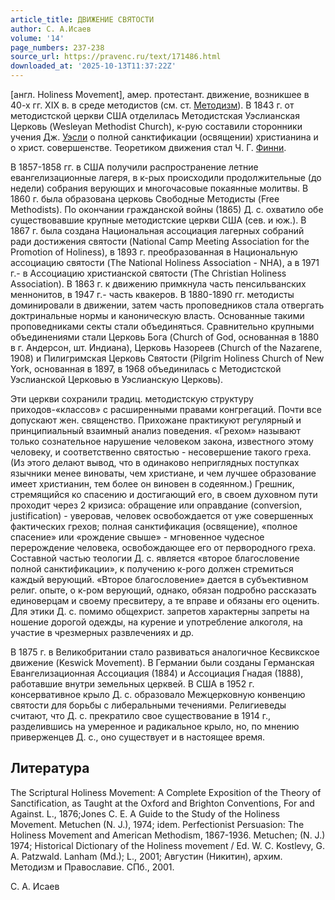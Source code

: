 ```yaml
---
article_title: ДВИЖЕНИЕ СВЯТОСТИ
author: С. А.Исаев
volume: '14'
page_numbers: 237-238
source_url: https://pravenc.ru/text/171486.html
downloaded_at: '2025-10-13T11:37:22Z'
---
```


[англ. Holiness Movement], амер. протестант. движение, возникшее в 40-х гг. XIX в. в среде методистов (см. ст. [Методизм](https://pravenc.ru/text/Методизм.html)). В 1843 г. от методистской церкви США отделилась Методистская Уэслианская Церковь (Wesleyan Methodist Church), к-рую составили сторонники учения Дж. [Уэсли](https://pravenc.ru/text/Уэсли.html) о полной санктификации (освящении) христианина и о христ. совершенстве. Теоретиком движения стал Ч. Г. [Финни](https://pravenc.ru/text/Финни.html).

В 1857-1858 гг. в США получили распространение летние евангелизационные лагеря, в к-рых происходили продолжительные (до недели) собрания верующих и многочасовые покаянные молитвы. В 1860 г. была образована церковь Свободные Методисты (Free Methodists). По окончании гражданской войны (1865) Д. с. охватило обе существовавшие крупные методистские церкви США (сев. и юж.). В 1867 г. была создана Национальная ассоциация лагерных собраний ради достижения святости (National Camp Meeting Association for the Promotion of Holiness), в 1893 г. преобразованная в Национальную ассоциацию святости (The National Holiness Association - NHA), а в 1971 г.- в Ассоциацию христианской святости (The Christian Holiness Association). В 1863 г. к движению примкнула часть пенсильванских меннонитов, в 1947 г.- часть квакеров. В 1880-1890 гг. методисты доминировали в движении, затем часть проповедников стала отвергать доктринальные нормы и каноническую власть. Основанные такими проповедниками секты стали объединяться. Сравнительно крупными объединениями стали Церковь Бога (Church of God, основанная в 1880 в г. Андерсон, шт. Индиана), Церковь Назореев (Church of the Nazarene, 1908) и Пилигримская Церковь Святости (Pilgrim Holiness Church of New York, основанная в 1897, в 1968 объединилась с Методистской Уэслианской Церковью в Уэслианскую Церковь).

Эти церкви сохранили традиц. методистскую структуру приходов-«классов» с расширенными правами конгрегаций. Почти все допускают жен. священство. Прихожане практикуют регулярный и принципиальный взаимный анализ поведения. «Грехом» называют только сознательное нарушение человеком закона, известного этому человеку, и соответственно святостью - несовершение такого греха. (Из этого делают вывод, что в одинаково неприглядных поступках язычники менее виноваты, чем христиане, и чем лучшее образование имеет христианин, тем более он виновен в содеянном.) Грешник, стремящийся ко спасению и достигающий его, в своем духовном пути проходит через 2 кризиса: обращение или оправдание (conversion, justification) - уверовав, человек освобождается от уже совершенных фактических грехов; полная санктификация (освящение), «полное спасение» или «рождение свыше» - мгновенное чудесное перерождение человека, освобождающее его от первородного греха. Составной частью теологии Д. с. является «второе благословение полной санктификации», к получению к-рого должен стремиться каждый верующий. «Второе благословение» дается в субъективном религ. опыте, о к-ром верующий, однако, обязан подробно рассказать единоверцам и своему пресвитеру, а те вправе и обязаны его оценить. Для этики Д. с. помимо общехрист. запретов характерны запреты на ношение дорогой одежды, на курение и употребление алкоголя, на участие в чрезмерных развлечениях и др.

В 1875 г. в Великобритании стало развиваться аналогичное Кесвикское движение (Keswick Movement). В Германии были созданы Германская Евангелизационная Ассоциация (1884) и Ассоциация Гнадая (1888), работавшие внутри земельных церквей. В США в 1952 г. консервативное крыло Д. с. образовало Межцерковную конвенцию святости для борьбы с либеральными течениями. Религиеведы считают, что Д. с. прекратило свое существование в 1914 г., разделившись на умеренное и радикальное крыло, но, по мнению приверженцев Д. с., оно существует и в настоящее время.

## Литература

The Scriptural Holiness Movement: A Complete Exposition of the Theory of Sanctification, as Taught at the Oxford and Brighton Conventions, For and Against. L., 1876;Jones C. E. A Guide to the Study of the Holiness Movement. Metuchen (N. J.), 1974; idem. Perfectionist Persuasion: The Holiness Movement and American Methodism, 1867-1936. Metuchen; (N. J.) 1974; Historical Dictionary of the Holiness movement / Ed. W. C. Kostlevy, G. A. Patzwald. Lanham (Md.); L., 2001; Августин (Никитин), архим. Методизм и Православие. СПб., 2001.

С. А.  Исаев
